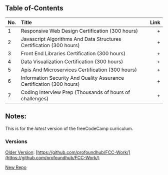 ## Table of-Contents

No. | Title | Link
| ------------- |:-------------| -----:|
1 | Responsive Web Design Certification (300 hours) | +  
2 | Javascript Algorithms And Data Structures Certification (300 hours) | +
3 | Front End Libraries Certification (300 hours) | +
4 | Data Visualization Certification (300 hours) | +
5 | Apis And Microservices Certification (300 hours) | +
6 | Information Security And Quality Assurance Certification (300 hours) | +
7 | Coding Interview Prep (Thousands of hours of challenges) | +

## Notes:

This is for the *latest* version of the freeCodeCamp curriculum.

### Versions

[Older Version](https://github.com/profoundhub/FCC-Work/): [https://github.com/profoundhub/FCC-Work/](https://github.com/profoundhub/FCC-Work/)

[New Repo](https://github.com/profoundhub/New-FCC-2018/) 
